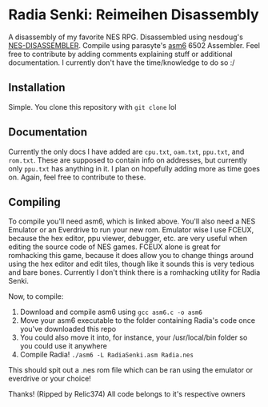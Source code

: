 # Radia Senki: Reimeihen Disassembly

A disassembly of my favorite NES RPG. Disassembled using nesdoug's [NES-DISASSEMBLER](https://github.com/nesdoug/NES-DISASSEMBLER). Compile using parasyte's [asm6](https://github.com/parasyte/asm6) 6502 Assembler. Feel free to contribute by adding comments explaining stuff or additional documentation. I currently don't have the time/knowledge to do so :/

## Installation
Simple. You clone this repository with `git clone` lol

## Documentation
Currently the only docs I have added are `cpu.txt`, `oam.txt`, `ppu.txt`, and `rom.txt`. These are supposed to contain info on addresses, but currently only `ppu.txt` has anything in it. I plan on hopefully adding more as time goes on. Again, feel free to contribute to these.

## Compiling
To compile you'll need asm6, which is linked above. You'll also need a NES Emulator or an Everdrive to run your new rom. Emulator wise I use FCEUX, because the hex editor, ppu viewer, debugger, etc. are very useful when editing the source code of NES games. FCEUX alone is great for romhacking this game, because it does allow you to change things around using the hex editor and edit tiles, though like it sounds this is very tedious and bare bones. Currently I don't think there is a romhacking utility for Radia Senki.

Now, to compile:
1. Download and compile asm6 using `gcc asm6.c -o asm6`
2. Move your asm6 executable to the folder containing Radia's code once you've downloaded this repo
2. You could also move it into, for instance, your /usr/local/bin folder so you could use it anywhere
3. Compile Radia! `./asm6 -L RadiaSenki.asm Radia.nes`

This should spit out a .nes rom file which can be ran using the emulator or everdrive or your choice!

Thanks!
(Ripped by Relic374)
All code belongs to it's respective owners
